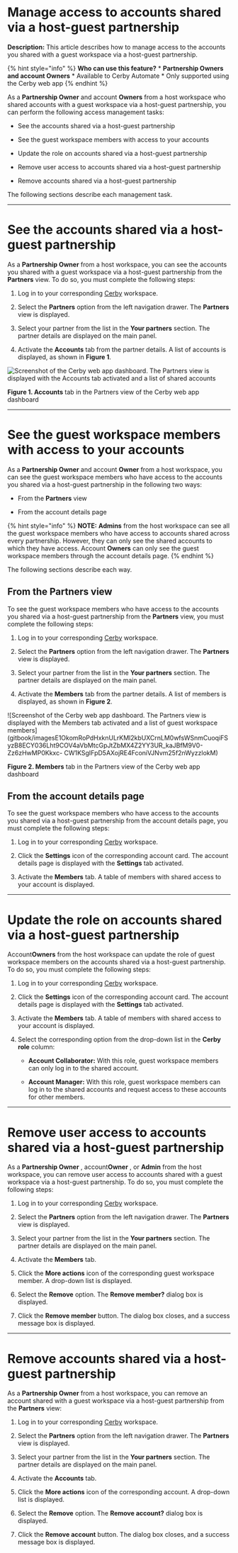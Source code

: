 # Manage access to accounts shared via a host-guest partnership

**Description:** This article describes how to manage access to the accounts you shared with a guest workspace via a host-guest partnership.

{% hint style="info" %} **Who can use this feature?** * **Partnership Owners
and account Owners** * Available to Cerby Automate * Only supported using the
Cerby web app {% endhint %}

As a **Partnership Owner** and account **Owners** from a host workspace who
shared accounts with a guest workspace via a host-guest partnership, you can
perform the following access management tasks:

  * See the accounts shared via a host-guest partnership

  * See the guest workspace members with access to your accounts

  * Update the role on accounts shared via a host-guest partnership

  * Remove user access to accounts shared via a host-guest partnership

  * Remove accounts shared via a host-guest partnership

The following sections describe each management task.

* * *

# See the accounts shared via a host-guest partnership

As a **Partnership Owner** from a host workspace, you can see the accounts you
shared with a guest workspace via a host-guest partnership from the
**Partners** view. To do so, you must complete the following steps:

  1. Log in to your corresponding [Cerby](https://app.cerby.com/) workspace.

  2. Select the **Partners** option from the left navigation drawer. The **Partners** view is displayed.

  3. Select your partner from the list in the **Your partners** section. The partner details are displayed on the main panel.

  4. Activate the **Accounts** tab from the partner details. A list of accounts is displayed, as shown in **Figure 1**.

![Screenshot of the Cerby web app dashboard. The Partners view is displayed
with the Accounts tab activated and a list of shared
accounts](gitbook/images_HQaKlrQsVbIhM488SbNwsRubqRYX9mZmNYdSG_MKwjP_ZUk7V7jeAV8dZrxPLrpYeIeNj1GqSVQl17tFvVmRW7mfntp1EA2x_ZWnKtRFvIs1a_gNr4zkhMrIEsLFLkh03sUz63wGXPxvhhwh-K1maI)

**Figure 1. Accounts** tab in the Partners view of the Cerby web app dashboard

* * *

# See the guest workspace members with access to your accounts

As a **Partnership Owner** and account **Owner** from a host workspace, you
can see the guest workspace members who have access to the accounts you shared
via a host-guest partnership in the following two ways:

  * From the **Partners** view

  * From the account details page

{% hint style="info" %} **NOTE:** **Admins** from the host workspace can see
all the guest workspace members who have access to accounts shared across
every partnership. However, they can only see the shared accounts to which
they have access. Account **Owners** can only see the guest workspace members
through the account details page. {% endhint %}

The following sections describe each way.

## **From the Partners view**

To see the guest workspace members who have access to the accounts you shared
via a host-guest partnership from the **Partners** view, you must complete the
following steps:

  1. Log in to your corresponding [Cerby](https://app.cerby.com/) workspace.

  2. Select the **Partners** option from the left navigation drawer. The **Partners** view is displayed.

  3. Select your partner from the list in the **Your partners** section. The partner details are displayed on the main panel.

  4. Activate the **Members** tab from the partner details. A list of members is displayed, as shown in **Figure 2**.

![Screenshot of the Cerby web app dashboard. The Partners view is displayed
with the Members tab activated and a list of guest workspace
members](gitbook/imagesE1OkomRoPdHxknULrKMl2kbUXCrnLM0wfsWSnmCuoqiFSyzB8ECY036Lht9COV4aVbMtcGpJtZbMX4Z2YY3UR_kaJBfM9V0-Zz6zHwMP0Kkxc-
CW1KSgIFpD5AXojRE4FconiVJNvm25f2nWyzzlokM)

**Figure 2. Members** tab in the Partners view of the Cerby web app dashboard

## **From the account details page**

To see the guest workspace members who have access to the accounts you shared
via a host-guest partnership from the account details page, you must complete
the following steps:

  1. Log in to your corresponding [Cerby](https://app.cerby.com/) workspace.

  2. Click the **Settings** icon of the corresponding account card. The account details page is displayed with the **Settings** tab activated.

  3. Activate the **Members** tab. A table of members with shared access to your account is displayed.

* * *

# Update the role on accounts shared via a host-guest partnership

Account**Owners** from the host workspace can update the role of guest
workspace members on the accounts shared via a host-guest partnership. To do
so, you must complete the following steps:

  1. Log in to your corresponding [Cerby](https://app.cerby.com/) workspace.

  2. Click the **Settings** icon of the corresponding account card. The account details page is displayed with the **Settings** tab activated.

  3. Activate the **Members** tab. A table of members with shared access to your account is displayed.

  4. Select the corresponding option from the drop-down list in the **Cerby role** column:

     * **Account Collaborator:** With this role, guest workspace members can only log in to the shared account.

     * **Account Manager:** With this role, guest workspace members can log in to the shared accounts and request access to these accounts for other members.

* * *

# Remove user access to accounts shared via a host-guest partnership

As a **Partnership Owner** , account**Owner** , or **Admin** from the host
workspace, you can remove user access to accounts shared with a guest
workspace via a host-guest partnership. To do so, you must complete the
following steps:

  1. Log in to your corresponding [Cerby](https://app.cerby.com/) workspace.

  2. Select the **Partners** option from the left navigation drawer. The **Partners** view is displayed.

  3. Select your partner from the list in the **Your partners** section. The partner details are displayed on the main panel.

  4. Activate the **Members** tab.

  5. Click the **More actions** icon of the corresponding guest workspace member. A drop-down list is displayed.

  6. Select the **Remove** option. The **Remove member?** dialog box is displayed.

  7. Click the **Remove member** button. The dialog box closes, and a success message box is displayed.

* * *

# Remove accounts shared via a host-guest partnership

As a **Partnership Owner** from a host workspace, you can remove an account
shared with a guest workspace via a host-guest partnership from the
**Partners** view:

  1. Log in to your corresponding [Cerby](https://app.cerby.com/) workspace.

  2. Select the **Partners** option from the left navigation drawer. The **Partners** view is displayed.

  3. Select your partner from the list in the **Your partners** section. The partner details are displayed on the main panel.

  4. Activate the **Accounts** tab.

  5. Click the **More actions** icon of the corresponding account. A drop-down list is displayed.

  6. Select the **Remove** option. The **Remove account?** dialog box is displayed.

  7. Click the **Remove account** button. The dialog box closes, and a success message box is displayed.

